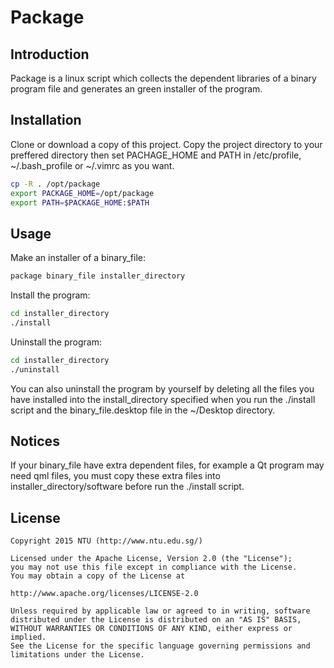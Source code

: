 # Package

## Introduction
Package is a linux script which collects the dependent libraries of a binary program file and generates an green installer of the program.

## Installation
Clone or download a copy of this project. Copy the project directory to your preffered directory then set PACHAGE_HOME and PATH in /etc/profile, ~/.bash_profile or ~/.vimrc as you want.
```bash
cp -R . /opt/package 
export PACKAGE_HOME=/opt/package
export PATH=$PACKAGE_HOME:$PATH
```

## Usage
Make an installer of a binary_file:
```bash
package binary_file installer_directory
```
Install the program:
```bash
cd installer_directory
./install
```
Uninstall the program:
```bash
cd installer_directory
./uninstall
```
You can also uninstall the program by yourself by deleting all the files you have installed into the install_directory specified when you run the ./install script and the binary_file.desktop file in the ~/Desktop directory.

## Notices
If your binary_file have extra dependent files, for example a Qt program may need qml files, you must copy these extra files into installer_directory/software before run the ./install script.

## License
    Copyright 2015 NTU (http://www.ntu.edu.sg/)

    Licensed under the Apache License, Version 2.0 (the "License");
    you may not use this file except in compliance with the License.
    You may obtain a copy of the License at

    http://www.apache.org/licenses/LICENSE-2.0

    Unless required by applicable law or agreed to in writing, software
    distributed under the License is distributed on an "AS IS" BASIS,
    WITHOUT WARRANTIES OR CONDITIONS OF ANY KIND, either express or implied.
    See the License for the specific language governing permissions and
    limitations under the License.
